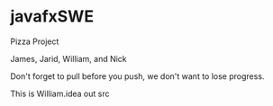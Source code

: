 # javafxSWE
Pizza Project

James, Jarid, William, and Nick

Don't forget to pull before you push, we don't want to lose progress.

This is William.idea
               out
               src
